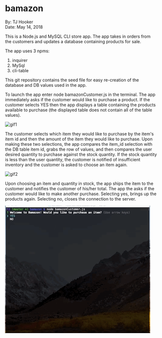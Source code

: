 # bamazon

By: TJ Hooker    
Date: May 14, 2018

This is a Node.js and MySQL CLI store app. The app takes in orders from the customers and updates a database containing products for sale. 

The app uses 3 npms:

1. inquirer
2. MySql
3. cli-table

This git repository contains the seed file for easy re-creation of the database and DB values used in the app. 

To launch the app enter node bamazonCustomer.js in the terminal. The app immediately asks if the customer would like to purchase a product. If the customer selects YES then the app displays a table containing the products available to purchase (the displayed table does not contain all of the table values). 

![gif1](https://github.com/tyrelhooker/bamazon/blob/master/gifs/gif1.gif)

The customer selects which item they would like to purchase by the item's item id and then the amount of the item they would like to purchase. Upon making these two selections, the app compares the item_id selection with the DB table item id, grabs the row of values, and then compares the user desired quantity to purchase against the stock quantity. If the stock quantity is less than the user quantity, the customer is notified of insufficient inventory and the customer is asked to choose an item again. 

![gif2](https://github.com/tyrelhooker/bamazon/blob/master/gifs/gif2.gif)

Upon choosing an item and quantity in stock, the app ships the item to the customer and notifies the customer of his/her total. The app the asks if the customer would like to make another purchase. Selecting yes, brings up the products again. Selecting no, closes the connection to the server. 

![gif3](https://github.com/tyrelhooker/bamazon/blob/master/gifs/gif3.gif)